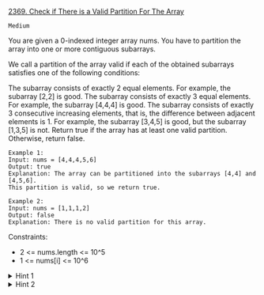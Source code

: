 [2369. Check if There is a Valid Partition For The Array](https://leetcode.com/problems/check-if-there-is-a-valid-partition-for-the-array/description/)

`Medium`

You are given a 0-indexed integer array nums. You have to partition the array into one or more contiguous subarrays.

We call a partition of the array valid if each of the obtained subarrays satisfies one of the following conditions:

The subarray consists of exactly 2 equal elements. For example, the subarray [2,2] is good.
The subarray consists of exactly 3 equal elements. For example, the subarray [4,4,4] is good.
The subarray consists of exactly 3 consecutive increasing elements, that is, the difference between adjacent elements is 1. For example, the subarray [3,4,5] is good, but the subarray [1,3,5] is not.
Return true if the array has at least one valid partition. Otherwise, return false.

```
Example 1:
Input: nums = [4,4,4,5,6]
Output: true
Explanation: The array can be partitioned into the subarrays [4,4] and [4,5,6].
This partition is valid, so we return true.

Example 2:
Input: nums = [1,1,1,2]
Output: false
Explanation: There is no valid partition for this array.
```

Constraints:

- 2 <= nums.length <= 10^5
- 1 <= nums[i] <= 10^6

<details>
<summary>Hint 1</summary>

How can you reduce the problem to checking if there is a valid partition for a smaller array?

</details>

<details>
<summary>Hint 2</summary>

Use dynamic programming to reduce the problem until you have an empty array.

</details>